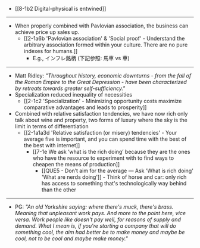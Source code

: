 - [[8-1b2 Digital-physical is entwined]]
---
- When properly combined with Pavlovian association, the business can achieve price up sales up.
  - [[2-1a6b 'Pavlovian association' & 'Social proof' - Understand the arbitrary association formed within your culture. There are no pure indexes for humans.]]
    - E.g., インフレ銘柄 (下記参照: 馬車 vs 車)
---
- Matt Ridley:
	*"Throughout history, economic downturns - from the fall of the Roman Empire to the Great Depression - have been characterized by retreats towards greater self-sufficiency."*
- Specialization reduced inequality of necessities
  - [[2-1c2 'Specialization' - Minimizing opportunity costs maximize comparative advantages and leads to prosperity]] 
- Combined with relative satisfaction tendencies, we have now rich only talk about wine and property, two forms of luxury where the sky is the limit in terms of differentiation
  - [[2-1a1a3d 'Relative satisfaction (or misery) tendencies' - Your average five is important, and you can spend time with the best of the best with internet]]
    - [[7-1e We ask ‘what is the rich doing’ because they are the ones who have the resource to experiment with to find ways to cheapen the means of production]]
      - [[QUE5 - Don’t aim for the average — Ask 'What is rich doing' 'What are nerds doing']]
				- Think of horse and car: only rich has access to something that's technologically way behind than the other
---
- PG:
	*"An old Yorkshire saying: where there's muck, there's brass. Meaning that unpleasant work pays. And more to the point here, vice versa. Work people like doesn't pay well, for reasons of supply and demand. What I mean is, if you're starting a company that will do something cool, the aim had better be to make money and maybe be cool, not to be cool and maybe make money."*